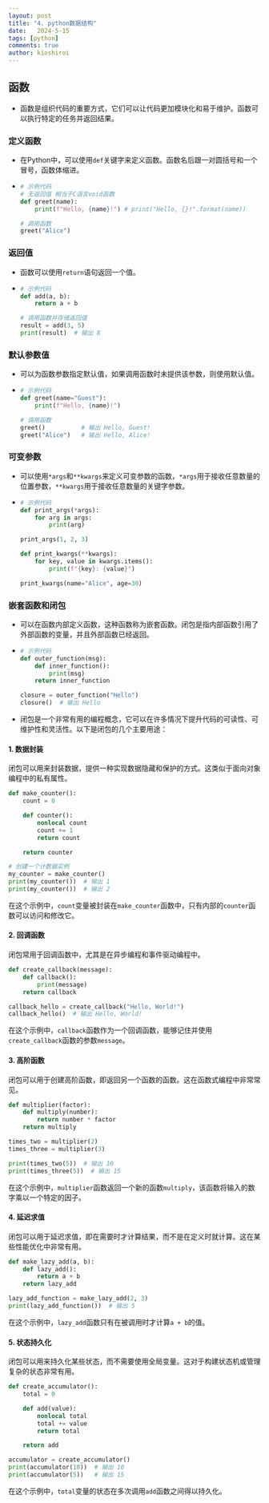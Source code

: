 ```yaml
---
layout: post
title: "4. python数据结构"
date:   2024-5-15
tags: [python]
comments: true
author: kioshiroi
---
```

## 函数

* 函数是组织代码的重要方式，它们可以让代码更加模块化和易于维护。函数可以执行特定的任务并返回结果。

### 定义函数

* 在Python中，可以使用`def`关键字来定义函数。函数名后跟一对圆括号和一个冒号，函数体缩进。
* ```python
  # 示例代码
  # 无返回值 相当于C语言void函数
  def greet(name):
      print(f"Hello, {name}!") # print("Hello, {}!".format(name))

  # 调用函数
  greet("Alice")

  ```

### 返回值

* 函数可以使用`return`语句返回一个值。
* ```python
  # 示例代码
  def add(a, b):
      return a + b

  # 调用函数并存储返回值
  result = add(3, 5)
  print(result)  # 输出 8

  ```

### 默认参数值

* 可以为函数参数指定默认值，如果调用函数时未提供该参数，则使用默认值。
* ```python
  # 示例代码
  def greet(name="Guest"):
      print(f"Hello, {name}!")

  # 调用函数
  greet()          # 输出 Hello, Guest!
  greet("Alice")   # 输出 Hello, Alice!

  ```

### 可变参数

* 可以使用`*args`和`**kwargs`来定义可变参数的函数，`*args`用于接收任意数量的位置参数，`**kwargs`用于接收任意数量的关键字参数。
* ```python
  # 示例代码
  def print_args(*args):
      for arg in args:
          print(arg)

  print_args(1, 2, 3)

  def print_kwargs(**kwargs):
      for key, value in kwargs.items():
          print(f"{key}: {value}")

  print_kwargs(name="Alice", age=30)

  ```

### 嵌套函数和闭包

* 可以在函数内部定义函数，这种函数称为嵌套函数。闭包是指内部函数引用了外部函数的变量，并且外部函数已经返回。

* ```python
  # 示例代码
  def outer_function(msg):
      def inner_function():
          print(msg)
      return inner_function

  closure = outer_function("Hello")
  closure()  # 输出 Hello

  ```

* 闭包是一个非常有用的编程概念，它可以在许多情况下提升代码的可读性、可维护性和灵活性。以下是闭包的几个主要用途：

#### 1. 数据封装

闭包可以用来封装数据，提供一种实现数据隐藏和保护的方式。这类似于面向对象编程中的私有属性。

```python
def make_counter():
    count = 0

    def counter():
        nonlocal count
        count += 1
        return count

    return counter

# 创建一个计数器实例
my_counter = make_counter()
print(my_counter())  # 输出 1
print(my_counter())  # 输出 2
```

在这个示例中，`count`变量被封装在`make_counter`函数中，只有内部的`counter`函数可以访问和修改它。

#### 2. 回调函数

闭包常用于回调函数中，尤其是在异步编程和事件驱动编程中。

```python
def create_callback(message):
    def callback():
        print(message)
    return callback

callback_hello = create_callback("Hello, World!")
callback_hello()  # 输出 Hello, World!
```

在这个示例中，`callback`函数作为一个回调函数，能够记住并使用`create_callback`函数的参数`message`。

#### 3. 高阶函数

闭包可以用于创建高阶函数，即返回另一个函数的函数。这在函数式编程中非常常见。

```python
def multiplier(factor):
    def multiply(number):
        return number * factor
    return multiply

times_two = multiplier(2)
times_three = multiplier(3)

print(times_two(5))  # 输出 10
print(times_three(5))  # 输出 15
```

在这个示例中，`multiplier`函数返回一个新的函数`multiply`，该函数将输入的数字乘以一个特定的因子。

#### 4. 延迟求值

闭包可以用于延迟求值，即在需要时才计算结果，而不是在定义时就计算。这在某些性能优化中非常有用。

```python
def make_lazy_add(a, b):
    def lazy_add():
        return a + b
    return lazy_add

lazy_add_function = make_lazy_add(2, 3)
print(lazy_add_function())  # 输出 5
```

在这个示例中，`lazy_add`函数只有在被调用时才计算`a + b`的值。

#### 5. 状态持久化

闭包可以用来持久化某些状态，而不需要使用全局变量。这对于构建状态机或管理复杂的状态非常有用。

```python
def create_accumulator():
    total = 0

    def add(value):
        nonlocal total
        total += value
        return total

    return add

accumulator = create_accumulator()
print(accumulator(10))  # 输出 10
print(accumulator(5))   # 输出 15
```

在这个示例中，`total`变量的状态在多次调用`add`函数之间得以持久化。
